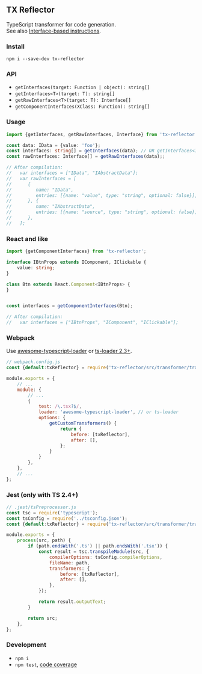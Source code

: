 TX Reflector
------------
TypeScript transformer for code generation.<br/>
See also [Interface-based instructions](https://github.com/artifact-project/ibi).


### Install

```
npm i --save-dev tx-reflector
```


### API

 - `getInterfaces(target: Function | object): string[]`
 - `getInterfaces<T>(target: T): string[]`
 - `getRawInterfaces<T>(target: T): Interface[]`
 - `getComponentInterfaces(XClass: Function): string[]`



### Usage

```ts
import {getInterfaces, getRawInterfaces, Interface} from 'tx-reflector';

const data: IData = {value: 'foo'};
const interfaces: string[] = getInterfaces(data); // OR getInterfaces<IData>(anything);
const rawInterfaces: Interface[] = getRawInterfaces(data);;

// After compilation:
//   var interfaces = ["IData", "IAbstractData"];
//   var rawInterfaces = [
//      {
//         name: "IData",
//         entries: [{name: "value", type: "string", optional: false}],
//      }, {
//         name: "IAbstractData",
//         entries: [{name: "source", type: "string", optional: false}],
//      },
//   ];
```


### React and like

```ts
import {getComponentInterfaces} from 'tx-reflector';

interface IBtnProps extends IComponent, IClickable {
	value: string;
}

class Btn extends React.Component<IBtnProps> {
}


const interfaces = getComponentInterfaces(Btn);

// After compilation:
//   var interfaces = ["IBtnProps", "IComponent", "IClickable"];
```


### Webpack
Use [awesome-typescript-loader](https://github.com/s-panferov/awesome-typescript-loader) or [ts-loader 2.3+](https://github.com/TypeStrong/ts-loader/).

```js
// webpack.config.js
const {default:txReflector} = require('tx-reflector/src/transformer/transformer');

module.exports = {
	// ...
	module: {
		// ...
		{
			test: /\.tsx?$/,
			loader: 'awesome-typescript-loader', // or ts-loader
			options: {
				getCustomTransformers() {
					return {
						before: [txReflector],
						after: [],
					};
				}
			}
		},
	},
	// ...
};
```


### Jest (only with TS 2.4+)

```js
// .jest/tsPreprocessor.js
const tsc = require('typescript');
const tsConfig = require('../tsconfig.json');
const {default:txReflector} = require('tx-reflector/src/transformer/transformer');

module.exports = {
	process(src, path) {
		if (path.endsWith('.ts') || path.endsWith('.tsx')) {
			const result = tsc.transpileModule(src, {
				compilerOptions: tsConfig.compilerOptions,
				fileName: path,
				transformers: {
					before: [txReflector],
					after: [],
				},
			});

			return result.outputText;
		}

		return src;
	},
};
```


### Development

 - `npm i`
 - `npm test`, [code coverage](./coverage/lcov-report/index.html)

